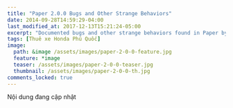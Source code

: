 ```yaml
---
title: "Paper 2.0.0 Bugs and Other Strange Behaviors"
date: 2014-09-28T14:59:29-04:00
last_modified_at: 2017-12-13T15:21:24-05:00
excerpt: "Documented bugs and other strange behaviors found in Paper by FiftyThree version 2.0.0 when using Pencil."
tags: [Thuê xe Honda Phú Quốc]
image:
  path: &image /assets/images/paper-2-0-0-feature.jpg
  feature: *image
  teaser: /assets/images/paper-2-0-0-teaser.jpg
  thumbnail: /assets/images/paper-2-0-0-th.jpg
comments_locked: true
---
```


Nội dung đang cập nhật
